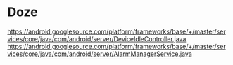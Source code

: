 # Doze


https://android.googlesource.com/platform/frameworks/base/+/master/services/core/java/com/android/server/DeviceIdleController.java
https://android.googlesource.com/platform/frameworks/base/+/master/services/core/java/com/android/server/AlarmManagerService.java
